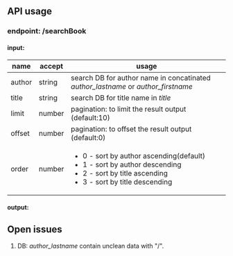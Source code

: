 ## API usage

### endpoint: /searchBook

#### input:
|name|accept|usage|
|---|---|---|
|author|string|search DB for author name in concatinated *author_lastname* or *author_firstname*|
|title|string|search DB for title name in *title*|
|limit|number|pagination: to limit the result output (default:10)|
|offset|number|pagination: to offset the result output (default:0)|
|order|number|<ul><li>0 - sort by author ascending(default)</li><li>1 - sort by author descending</li><li>2 - sort by title ascending</li><li>3 - sort by title descending</li></ul>|



#### output:




## Open issues
1. DB: *author_lastname* contain unclean data with "/".